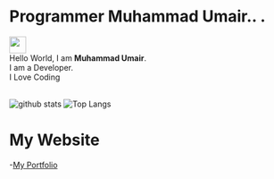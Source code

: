# Programmer Muhammad Umair.. .
<img src="https://raw.githubusercontent.com/ProgrammerGauCancel/changesrav/programmergaurav/master/images/hello.gif" width="30"> <br />Hello World, I am <strong>Muhammad Umair</strong>.<br />
I am a Developer. <br/>
I Love Coding
<br/>
<br/>

![github stats](https://github-readme-stats.vercel.app/api?username=MuhammadUmair2008&show_icons=true&title_color=fff&theme=radical&hide=prs)
![Top Langs](https://github-readme-stats.vercel.app/api/top-langs/?username=MuhammadUmair2008&layout=compact&theme=radical)

# My Website
-[My Portfolio](https://umair-website.web.app/)
